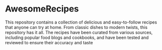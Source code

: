 # AwesomeRecipes
This repository contains a collection of delicious and easy-to-follow recipes that anyone can try at home. From classic dishes to modern twists, this repository has it all. The recipes have been curated from various sources, including popular food blogs and cookbooks, and have been tested and reviewed to ensure their accuracy and taste
